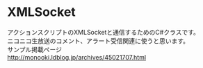 # XMLSocket
アクションスクリプトのXMLSocketと通信するためのC#クラスです。  
ニコニコ生放送のコメント、アラート受信関連に使うと思います。  
サンプル掲載ページ  
http://monooki.ldblog.jp/archives/45021707.html  
